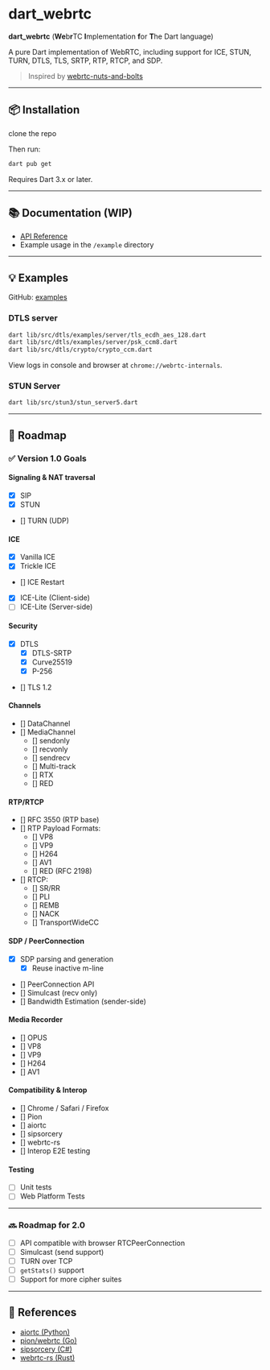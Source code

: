 
# dart_webrtc

**dart_webrtc** (**We**b**r**TC **I**mplementation **f**or **T**he Dart language)

A pure Dart implementation of WebRTC, including support for ICE, STUN, TURN, DTLS, TLS, SRTP, RTP, RTCP, and SDP.

> Inspired by [webrtc-nuts-and-bolts](https://github.com/adalkiran/webrtc-nuts-and-bolts)

---

## 📦 Installation

clone the repo


Then run:

```bash
dart pub get
```

Requires Dart 3.x or later.

---

## 📚 Documentation (WIP)

- [API Reference](https://pub.dev/documentation/webrtc_dart/latest/)
- Example usage in the `/example` directory

---

## 💡 Examples

GitHub: [examples](https://github.com/your-repo/webrtc_dart/tree/main/example)

### DTLS server

```bash
dart lib/src/dtls/examples/server/tls_ecdh_aes_128.dart
dart lib/src/dtls/examples/server/psk_ccm8.dart
dart lib/src/dtls/crypto/crypto_ccm.dart
```


View logs in console and browser at `chrome://webrtc-internals`.

### STUN Server

```bash
dart lib/src/stun3/stun_server5.dart
```



---

## 🎯 Roadmap

### ✅ Version 1.0 Goals

#### Signaling & NAT traversal

- [x] SIP
- [x] STUN
- [] TURN (UDP)

#### ICE

- [x] Vanilla ICE
- [x] Trickle ICE
- [] ICE Restart
- [x] ICE-Lite (Client-side)
- [ ] ICE-Lite (Server-side)

#### Security

- [x] DTLS
  - [x] DTLS-SRTP
  - [x] Curve25519
  - [x] P-256
- [] TLS 1.2

#### Channels

- [] DataChannel
- [] MediaChannel
  - [] sendonly
  - [] recvonly
  - [] sendrecv
  - [] Multi-track
  - [] RTX
  - [] RED

#### RTP/RTCP

- [] RFC 3550 (RTP base)
- [] RTP Payload Formats:
  - [] VP8
  - [] VP9
  - [] H264
  - [] AV1
  - [] RED (RFC 2198)
- [] RTCP:
  - [] SR/RR
  - [] PLI
  - [] REMB
  - [] NACK
  - [] TransportWideCC

#### SDP / PeerConnection

- [x] SDP parsing and generation
  - [x] Reuse inactive m-line
- [] PeerConnection API
- [] Simulcast (recv only)
- [] Bandwidth Estimation (sender-side)

#### Media Recorder

- [] OPUS
- [] VP8
- [] VP9
- [] H264
- [] AV1

#### Compatibility & Interop

- [] Chrome / Safari / Firefox
- [] Pion
- [] aiortc
- [] sipsorcery
- [] webrtc-rs
- [] Interop E2E testing

#### Testing

- [ ] Unit tests
- [ ] Web Platform Tests

---

### 🔜 Roadmap for 2.0

- [ ] API compatible with browser RTCPeerConnection
- [ ] Simulcast (send support)
- [ ] TURN over TCP
- [ ] `getStats()` support
- [ ] Support for more cipher suites

---

## 🔗 References

- [aiortc (Python)](https://github.com/aiortc/aiortc)
- [pion/webrtc (Go)](https://github.com/pion/webrtc)
- [sipsorcery (C#)](https://github.com/sipsorcery/sipsorcery)
- [webrtc-rs (Rust)](https://github.com/webrtc-rs/webrtc)

